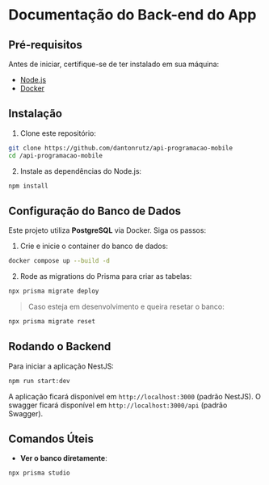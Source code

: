 # Documentação do Back-end do App

## Pré-requisitos

Antes de iniciar, certifique-se de ter instalado em sua máquina:
* [Node.js](https://nodejs.org/)
* [Docker](https://www.docker.com/get-started/)

## Instalação

1. Clone este repositório:
```bash
git clone https://github.com/dantonrutz/api-programacao-mobile
cd /api-programacao-mobile
```

2. Instale as dependências do Node.js:
```bash
npm install
```

## Configuração do Banco de Dados

Este projeto utiliza **PostgreSQL** via Docker. Siga os passos:

1. Crie e inicie o container do banco de dados:
```bash
docker compose up --build -d
```

2. Rode as migrations do Prisma para criar as tabelas:

```bash
npx prisma migrate deploy
```

> Caso esteja em desenvolvimento e queira resetar o banco:

```bash
npx prisma migrate reset
```

## Rodando o Backend
Para iniciar a aplicação NestJS:

```bash
npm run start:dev
```

A aplicação ficará disponível em `http://localhost:3000` (padrão NestJS).
O swagger ficará disponível em `http://localhost:3000/api` (padrão Swagger).

## Comandos Úteis

* **Ver o banco diretamente**:

```bash
npx prisma studio
```

